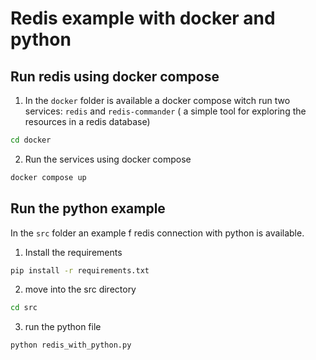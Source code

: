 # Redis example with docker and python

## Run redis using docker compose

1. In the `docker` folder is available a docker compose witch run two services: `redis` and `redis-commander` ( a simple tool for exploring the resources in a redis database)

```bash
cd docker
```

2. Run the services using docker compose

```bash
docker compose up
```

## Run the python example

In the `src` folder an example f redis connection with python is available.

1. Install the requirements

```bash
pip install -r requirements.txt
```

2. move into the src directory

```bash
cd src
```

3. run the python file

```bash
python redis_with_python.py
```

